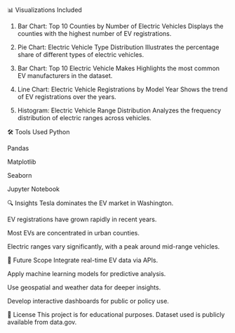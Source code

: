📊 Visualizations Included
1. Bar Chart: Top 10 Counties by Number of Electric Vehicles
Displays the counties with the highest number of EV registrations.

2. Pie Chart: Electric Vehicle Type Distribution
Illustrates the percentage share of different types of electric vehicles.

3. Bar Chart: Top 10 Electric Vehicle Makes
Highlights the most common EV manufacturers in the dataset.

4. Line Chart: Electric Vehicle Registrations by Model Year
Shows the trend of EV registrations over the years.

5. Histogram: Electric Vehicle Range Distribution
Analyzes the frequency distribution of electric ranges across vehicles.

🛠️ Tools Used
Python

Pandas

Matplotlib

Seaborn

Jupyter Notebook

🔍 Insights
Tesla dominates the EV market in Washington.

EV registrations have grown rapidly in recent years.

Most EVs are concentrated in urban counties.

Electric ranges vary significantly, with a peak around mid-range vehicles.

🔮 Future Scope
Integrate real-time EV data via APIs.

Apply machine learning models for predictive analysis.

Use geospatial and weather data for deeper insights.

Develop interactive dashboards for public or policy use.

📄 License
This project is for educational purposes. Dataset used is publicly available from data.gov.
